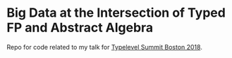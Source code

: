 Big Data at the Intersection of Typed FP and Abstract Algebra
=============================================================

Repo for code related to my talk for [Typelevel Summit Boston 2018](https://typelevel.org/event/2018-03-summit-boston/).
